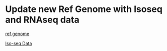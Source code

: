 # Update new Ref Genome with Isoseq and RNAseq data

[ref genome](https://www.ncbi.nlm.nih.gov/datasets/genome/GCF_023065955.2/)

[Iso-seq Data](https://www.ncbi.nlm.nih.gov/sra?LinkName=bioproject_sra_all&from_uid=727613)
